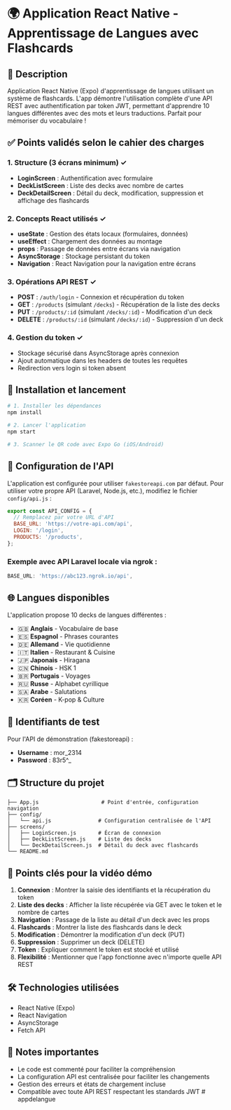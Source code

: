 # 🌍 Application React Native - Apprentissage de Langues avec Flashcards

## 🎯 Description
Application React Native (Expo) d'apprentissage de langues utilisant un système de flashcards. L'app démontre l'utilisation complète d'une API REST avec authentification par token JWT, permettant d'apprendre 10 langues différentes avec des mots et leurs traductions. Parfait pour mémoriser du vocabulaire !

## ✅ Points validés selon le cahier des charges

### 1. Structure (3 écrans minimum) ✓
- **LoginScreen** : Authentification avec formulaire
- **DeckListScreen** : Liste des decks avec nombre de cartes
- **DeckDetailScreen** : Détail du deck, modification, suppression et affichage des flashcards

### 2. Concepts React utilisés ✓
- **useState** : Gestion des états locaux (formulaires, données)
- **useEffect** : Chargement des données au montage
- **props** : Passage de données entre écrans via navigation
- **AsyncStorage** : Stockage persistant du token
- **Navigation** : React Navigation pour la navigation entre écrans

### 3. Opérations API REST ✓
- **POST** : `/auth/login` - Connexion et récupération du token
- **GET** : `/products` (simulant `/decks`) - Récupération de la liste des decks
- **PUT** : `/products/:id` (simulant `/decks/:id`) - Modification d'un deck
- **DELETE** : `/products/:id` (simulant `/decks/:id`) - Suppression d'un deck

### 4. Gestion du token ✓
- Stockage sécurisé dans AsyncStorage après connexion
- Ajout automatique dans les headers de toutes les requêtes
- Redirection vers login si token absent

## 🚀 Installation et lancement

```bash
# 1. Installer les dépendances
npm install

# 2. Lancer l'application
npm start

# 3. Scanner le QR code avec Expo Go (iOS/Android)
```

## 🔧 Configuration de l'API

L'application est configurée pour utiliser `fakestoreapi.com` par défaut. Pour utiliser votre propre API (Laravel, Node.js, etc.), modifiez le fichier `config/api.js` :

```javascript
export const API_CONFIG = {
  // Remplacez par votre URL d'API
  BASE_URL: 'https://votre-api.com/api',
  LOGIN: '/login',
  PRODUCTS: '/products',
};
```

### Exemple avec API Laravel locale via ngrok :
```javascript
BASE_URL: 'https://abc123.ngrok.io/api',
```

## 🌐 Langues disponibles

L'application propose 10 decks de langues différentes :
- 🇬🇧 **Anglais** - Vocabulaire de base
- 🇪🇸 **Espagnol** - Phrases courantes  
- 🇩🇪 **Allemand** - Vie quotidienne
- 🇮🇹 **Italien** - Restaurant & Cuisine
- 🇯🇵 **Japonais** - Hiragana
- 🇨🇳 **Chinois** - HSK 1
- 🇧🇷 **Portugais** - Voyages
- 🇷🇺 **Russe** - Alphabet cyrillique
- 🇸🇦 **Arabe** - Salutations
- 🇰🇷 **Coréen** - K-pop & Culture

## 📱 Identifiants de test

Pour l'API de démonstration (fakestoreapi) :
- **Username** : mor_2314
- **Password** : 83r5^_

## 🗂️ Structure du projet

```
├── App.js                    # Point d'entrée, configuration navigation
├── config/
│   └── api.js               # Configuration centralisée de l'API
├── screens/
│   ├── LoginScreen.js       # Écran de connexion
│   ├── DeckListScreen.js    # Liste des decks
│   └── DeckDetailScreen.js  # Détail du deck avec flashcards
└── README.md
```

## 🎥 Points clés pour la vidéo démo

1. **Connexion** : Montrer la saisie des identifiants et la récupération du token
2. **Liste des decks** : Afficher la liste récupérée via GET avec le token et le nombre de cartes
3. **Navigation** : Passage de la liste au détail d'un deck avec les props
4. **Flashcards** : Montrer la liste des flashcards dans le deck
5. **Modification** : Démontrer la modification d'un deck (PUT)
6. **Suppression** : Supprimer un deck (DELETE)
7. **Token** : Expliquer comment le token est stocké et utilisé
8. **Flexibilité** : Mentionner que l'app fonctionne avec n'importe quelle API REST

## 🛠️ Technologies utilisées

- React Native (Expo)
- React Navigation
- AsyncStorage
- Fetch API

## 📝 Notes importantes

- Le code est commenté pour faciliter la compréhension
- La configuration API est centralisée pour faciliter les changements
- Gestion des erreurs et états de chargement incluse
- Compatible avec toute API REST respectant les standards JWT # appdelangue
